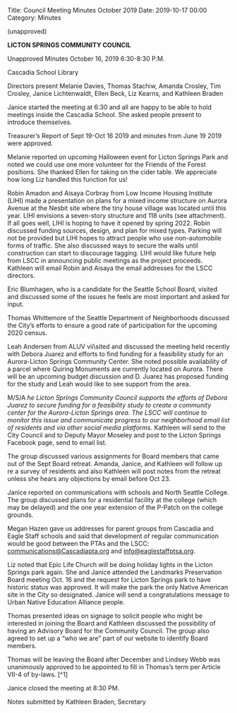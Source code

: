 Title: Council Meeting Minutes October 2019
Date: 2019-10-17 00:00
Category: Minutes

(unapproved)

**LICTON SPRINGS COMMUNITY COUNCIL**

Unapproved Minutes October 16, 2019 6:30-8:30 P.M.

Cascadia School Library

Directors present Melanie Davies, Thomas Stachiw, Amanda Crosley, Tim Crosley, Janice Lichtenwaldt, Ellen Beck, Liz Kearns, and Kathleen Braden

Janice started the meeting at 6:30 and all are happy to be able to hold meetings inside the Cascadia School.  She asked people present to introduce themselves.

Treasurer’s Report of Sept 19-Oct 16 2019 and minutes from June 19 2019 were approved.

Melanie reported on upcoming Halloween event for Licton Springs Park and noted we could use one more volunteer for the Friends of the Forest positions.  She thanked Ellen for taking on the cider table.  We appreciate how long Liz handled this function for us!

Robin Amadon and Aisaya Corbray from Low Income Housing Institute (LIHI) made a presentation on plans for a mixed income structure on Aurora Avenue at the Nesbit site where the tiny house village was located until this year.  LIHI envisions a seven-story structure and 118 units (see attachment). If all goes well, LIHI is hoping to have it opened by spring 2022.  Robin discussed funding sources, design, and plan for mixed types.  Parking will  not be provided but LIHI hopes to attract people who use non-automobile forms of traffic.  She also discussed ways to secure the walls until construction can start to discourage tagging.  LIHI would like future help from LSCC in announcing public meetings as the project proceeds.  Kathleen will email Robin and Aisaya the email addresses for the LSCC directors.

Eric Blumhagen, who is a candidate for the Seattle School Board, visited and discussed some of the issues he feels are most important and asked for input.

Thomas Whittemore of the Seattle Department of Neighborhoods discussed the City’s efforts to ensure a good rate of participation for the upcoming 2020 census.

Leah Andersen from ALUV vii\sited and discussed the meeting held recently with Debora Juarez and efforts to find funding for a feasibility study for an Aurora-Licton Springs Community Center.  She noted possible availability of a parcel where Quiring Monuments are currently located on Aurora. There will be an upcoming budget discussion and D. Juarez has proposed funding for the study and Leah would like to see support from the area.

M/S/A _he Licton Springs Community Council supports the efforts of Debora Juarez to secure funding for a feasibility study to create a community center for the Aurora-Licton Springs area. The LSCC will continue to monitor this issue and communicate progress to our neighborhood email list of residents and via other social media platforms_. Kathleen will send to the City Council and to Deputy Mayor Moseley and post to the Licton Springs Facebook page, send to email list.

The group discussed various assignments for Board members that came out of the Sept Board retreat. Amanda, Janice, and Kathleen will follow up re a survey of residents and also Kathleen will post notes from the retreat unless she hears any objections by email before Oct 23.

Janice reported on communications with schools and North Seattle College. The group discussed plans for a residential facility at the college (which may be delayed) and the one year extension of the P-Patch on the college grounds.

Megan Hazen gave us addresses for parent groups from Cascadia and Eagle Staff schools and said that development of regular communication would be good between the PTAs and the LSCC: [communications@Cascadiapta.org](mailto:communications@Cascadiapta.org) and [info@eaglestaffptsa.org](mailto:info@eaglestaffptsa.org).

Liz noted that Epic Life Church will be doing holiday lights in the Licton Springs park again.  She and Janice attended the Landmarks Preservation Board meeting Oct. 16 and the request for Licton Springs park to have historic status was approved.  It will make the park the only Native American site in the City so designated.    Janice will send a congratulations message to Urban Native Education Alliance people.

Thomas presented ideas on signage to solicit people who might be interested in joining the Board and Kathleen discussed the possibility of having an Advisory Board for the Community Council. The group also agreed to set up a “who we are” part of our website to identify Board members.

Thomas will be leaving the Board after December and Lindsey Webb was unanimously approved to be appointed to fill in Thomas’s term per Article VII-4 of by-laws. [^1]

Janice closed the meeting at 8:30 PM.

Notes submitted by Kathleen Braden, Secretary
